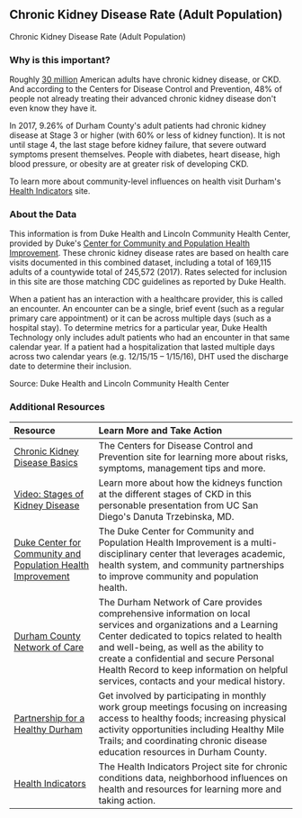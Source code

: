 ## Chronic Kidney Disease Rate (Adult Population) 
Chronic Kidney Disease Rate (Adult Population) 

### Why is this important?
Roughly [30 million](https://www.cdc.gov/kidneydisease/basics.html) American adults have chronic kidney disease, or CKD. And according to the Centers for Disease Control and Prevention, 48% of people not already treating their advanced chronic kidney disease don't even know they have it. 

In 2017, 9.26% of Durham County's adult patients had chronic kidney disease at Stage 3 or higher (with 60% or less of kidney function). It is not until stage 4, the last stage before kidney failure, that severe outward symptoms present themselves. People with diabetes, heart disease, high blood pressure, or obesity are at greater risk of developing CKD.

To learn more about community-level influences on health visit Durham's [Health Indicators](https://health.dataworks-nc.org) site.

### About the Data
This information is from Duke Health and Lincoln Community Health Center, provided by Duke's [Center for Community and Population Health Improvement](http://www.dukehealthimprovement.org/). These chronic kidney disease rates are based on health care visits documented in this combined dataset, including a total of 169,115 adults of a countywide total of 245,572 (2017). Rates selected for inclusion in this site are those matching CDC guidelines as reported by Duke Health.

When a patient has an interaction with a healthcare provider, this is called an encounter. An encounter can be a single, brief event (such as a regular primary care appointment) or it can be across multiple days (such as a hospital stay). To determine metrics for a particular year, Duke Health Technology only includes adult patients who had an encounter in that same calendar year. If a patient had a hospitalization that lasted multiple days across two calendar years (e.g. 12/15/15 – 1/15/16), DHT used the discharge date to determine their inclusion.

Source: Duke Health and Lincoln Community Health Center

### Additional Resources

|Resource | Learn More and Take Action | 
|:--- | :--- |
|[Chronic Kidney Disease Basics](https://www.cdc.gov/kidneydisease/basics.html)|The Centers for Disease Control and Prevention site for learning more about risks, symptoms, management tips and more.
|[Video: Stages of Kidney Disease](https://www.youtube.com/watch?v=4ivERHvLVcc)|Learn more about how the kidneys function at the different stages of CKD in this personable presentation from UC San Diego's Danuta Trzebinska, MD. 
|[Duke Center for Community and Population Health Improvement](http://www.dukehealthimprovement.org/)|The Duke Center for Community and Population Health Improvement is a multi-disciplinary center that leverages academic, health system, and community partnerships to improve community and population health.
|[Durham County Network of Care](http://durham.nc.networkofcare.org/mh/)|The Durham Network of Care provides comprehensive information on local services and organizations and a Learning Center dedicated to topics related to health and well-being, as well as the ability to create a confidential and secure Personal Health Record to keep information on helpful services, contacts and your medical history.
|[Partnership for a Healthy Durham](http://healthydurham.org/)|Get involved by participating in monthly work group meetings focusing on increasing access to healthy foods; increasing physical activity opportunities including Healthy Mile Trails; and coordinating chronic disease education resources in Durham County.
|[Health Indicators](http://health.dataworks-nc.org)|The Health Indicators Project site for chronic conditions data, neighborhood influences on health and resources for learning more and taking action.

